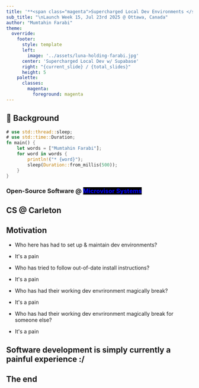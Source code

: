 ```yaml
---
title: '**<span class="magenta">Supercharged Local Dev Environments </span><span style="color: yellow">with</span> Supabase**' 
sub_title: "\nLaunch Week 15, Jul 23rd 2025 @ Ottawa, Canada"
author: "Mumtahin Farabi"
theme:
  override:
    footer:
      style: template
      left:
        image: '../assets/luna-holding-farabi.jpg'
      center: 'Supercharged Local Dev w/ Supabase'
      right: "{current_slide} / {total_slides}"
      height: 5
    palette:
      classes:
        magenta:
          foreground: magenta
---
```


👋 Background
---

```rust +exec
# use std::thread::sleep;
# use std::time::Duration;
fn main() {
    let words = ["Mumtahin Farabi"];
    for word in words {
        println!("* {word}");
        sleep(Duration::from_millis(500));
    }
}
```
### Open-Source Software @ <span style="color: blue; background-color: black">Microvisor Systems</span>
## CS @ Carleton

<!-- end_slide -->
Motivation
---

- Who here has had to set up & maintain dev environments?
<!-- pause -->
  - It's a pain

<!-- pause -->
- Who has tried to follow out-of-date install instructions?
<!-- pause -->
  - It's a pain
<!-- pause -->
- Who has had their working dev envrironment magically break?
<!-- pause -->
  - It's a pain
<!-- pause -->
- Who has had their working dev envrironment magically break for someone else?
<!-- pause -->
  - It's a pain
  
  ## Software development is simply currently a painful experience :/

<!-- end_slide -->

The end
---
